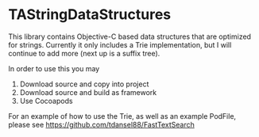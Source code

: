 TAStringDataStructures
======================
This library contains Objective-C based data structures that are optimized for strings.  Currently it only includes a Trie implementation, but I will continue to add more (next up is a suffix tree).

In order to use this you may

1. Download source and copy into project
2. Download source and build as framework
3. Use Cocoapods


For an example of how to use the Trie, as well as an example PodFile, please see https://github.com/tdansel88/FastTextSearch
